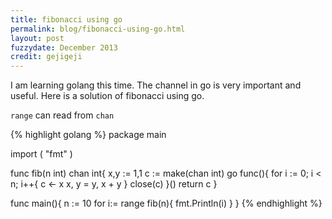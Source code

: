 ```yaml
---
title: fibonacci using go
permalink: blog/fibonacci-using-go.html
layout: post
fuzzydate: December 2013
credit: gejigeji
---
```


I am learning golang this time.
The channel in go is very important and useful.
Here is a solution of fibonacci using go.

`range` can read from `chan`

{% highlight golang %}
package main

import (
"fmt"
)

func fib(n int) chan int{
	x,y := 1,1
	c := make(chan int)
	go func(){
		for i := 0; i < n; i++{
			c <- x
			x, y = y, x + y
		}
		close(c)
	}()
	return c
}

func main(){
	n := 10
	for i:= range fib(n){
		fmt.Println(i)
	}
}
{% endhighlight %}
